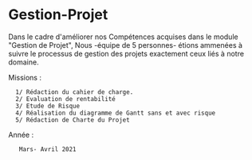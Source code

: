 # Gestion-Projet
Dans le cadre d'améliorer nos Compétences acquises dans le module "Gestion de Projet", Nous -équipe de 5 personnes- étions ammenées à suivre le processus de gestion des projets exactement ceux liés à notre domaine.

Missions :

      1/ Rédaction du cahier de charge.
      2/ Evaluation de rentabilité 
      3/ Etude de Risque
      4/ Réalisation du diagramme de Gantt sans et avec risque
      5/ Rédaction de Charte du Projet


Année :

       Mars- Avril 2021
